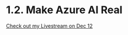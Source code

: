 # 1.2. Make Azure AI Real

[Check out my Livestream on Dec 12](https://developer.microsoft.com/en-us/reactor/series/s-1223/) 